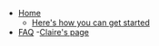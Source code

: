 - [Home](/)
  - [Here's how you can get started](/get-started)
- [FAQ](/FAQ)
-[Claire's page](/claire)
  
